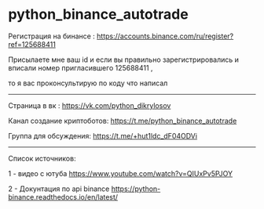 # python_binance_autotrade

Регистрация на бинансе : https://accounts.binance.com/ru/register?ref=125688411

Присылаете мне ваш id и если вы правильно зарегистрировались и вписали номер пригласившего 125688411 ,

то я вас проконсультирую по коду что написал
_______________________________________
Страница в вк : 
https://vk.com/python_dikrylosov

Канал создание криптоботов:
https://t.me/python_binance_autotrade

Группа для обсуждения:
https://t.me/+hut1ldc_dF04ODVi
_______________________________________
Список источников:

1 - видео с ютуба https://www.youtube.com/watch?v=QIUxPv5PJOY 

2 - Докунтация по api binance  https://python-binance.readthedocs.io/en/latest/
